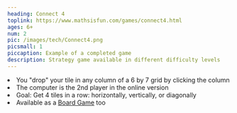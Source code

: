 ```yaml
---
heading: Connect 4
toplink: https://www.mathsisfun.com/games/connect4.html
ages: 6+
num: 2
pic: /images/tech/Connect4.png
picsmall: 1
piccaption: Example of a completed game
description: Strategy game available in different difficulty levels
---
```

<li>You "drop" your tile in any column of a 6 by 7 grid by clicking the column</li>
<li>The computer is the 2nd player in the online version</li>

<li>Goal: Get 4 tiles in a row: horizontally, vertically, or diagonally</li>

<li>Available as a <a href="https://www.amazon.com/Hasbro-A5640-Connect-4-Game/dp/B00D8STBHY/">Board Game</a> too</li>
